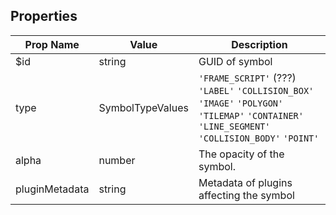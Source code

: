 ## Properties

| Prop Name | Value | Description |
| --------------------- | ------ | ------------------- |
| $id | string | GUID of symbol |
| type | SymbolTypeValues | `'FRAME_SCRIPT'` (???) `'LABEL'` `'COLLISION_BOX'` `'IMAGE'` `'POLYGON'` `'TILEMAP'` `'CONTAINER'` `'LINE_SEGMENT'` `'COLLISION_BODY'` `'POINT'` |
| alpha | number | The opacity of the symbol. |
| pluginMetadata | string | Metadata of plugins affecting the symbol |